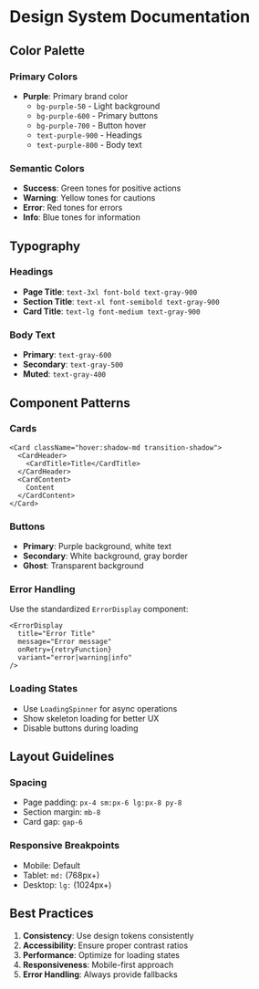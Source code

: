 # Design System Documentation

## Color Palette

### Primary Colors
- **Purple**: Primary brand color
  - `bg-purple-50` - Light background
  - `bg-purple-600` - Primary buttons
  - `bg-purple-700` - Button hover
  - `text-purple-900` - Headings
  - `text-purple-800` - Body text

### Semantic Colors
- **Success**: Green tones for positive actions
- **Warning**: Yellow tones for cautions
- **Error**: Red tones for errors
- **Info**: Blue tones for information

## Typography

### Headings
- **Page Title**: `text-3xl font-bold text-gray-900`
- **Section Title**: `text-xl font-semibold text-gray-900`
- **Card Title**: `text-lg font-medium text-gray-900`

### Body Text
- **Primary**: `text-gray-600`
- **Secondary**: `text-gray-500`
- **Muted**: `text-gray-400`

## Component Patterns

### Cards
```tsx
<Card className="hover:shadow-md transition-shadow">
  <CardHeader>
    <CardTitle>Title</CardTitle>
  </CardHeader>
  <CardContent>
    Content
  </CardContent>
</Card>
```

### Buttons
- **Primary**: Purple background, white text
- **Secondary**: White background, gray border
- **Ghost**: Transparent background

### Error Handling
Use the standardized `ErrorDisplay` component:
```tsx
<ErrorDisplay
  title="Error Title"
  message="Error message"
  onRetry={retryFunction}
  variant="error|warning|info"
/>
```

### Loading States
- Use `LoadingSpinner` for async operations
- Show skeleton loading for better UX
- Disable buttons during loading

## Layout Guidelines

### Spacing
- Page padding: `px-4 sm:px-6 lg:px-8 py-8`
- Section margin: `mb-8`
- Card gap: `gap-6`

### Responsive Breakpoints
- Mobile: Default
- Tablet: `md:` (768px+)
- Desktop: `lg:` (1024px+)

## Best Practices

1. **Consistency**: Use design tokens consistently
2. **Accessibility**: Ensure proper contrast ratios
3. **Performance**: Optimize for loading states
4. **Responsiveness**: Mobile-first approach
5. **Error Handling**: Always provide fallbacks
